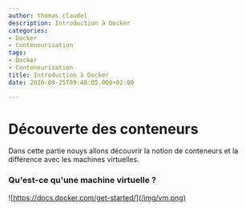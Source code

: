 ```yaml
---
author: thomas claudel
description: Introduction à Docker
categories:
- Docker
- Conteneurisation
tags:
- Docker
- Conteneurisation
title: Introduction à Docker
date: 2020-09-25T09:48:05.000+02:00

---
```

# Découverte des conteneurs

Dans cette partie nouys allons découvrir la notion de conteneurs et la différence avec les machines virtuelles.

### Qu'est-ce qu'une machine virtuelle ?


![https://docs.docker.com/get-started/](/img/vm.png)